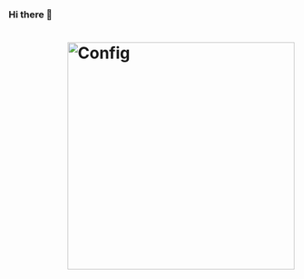 ### Hi there 👋

<h1> <img align="right" alt="Config" width="400" src="https://img.freepik.com/premium-vector/programmer-with-code-cat-on-book-and-coffee-vector-clip-art-illustration_138676-92.jpg?w=1060"> </h1>

